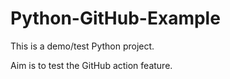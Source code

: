 # Python-GitHub-Example

This is a demo/test Python project.

Aim is to test the GitHub action feature.
